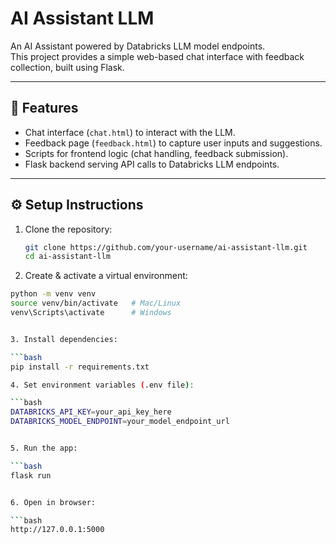 # AI Assistant LLM

An AI Assistant powered by Databricks LLM model endpoints.  
This project provides a simple web-based chat interface with feedback collection, built using Flask.

---

## 🚀 Features
- Chat interface (`chat.html`) to interact with the LLM.
- Feedback page (`feedback.html`) to capture user inputs and suggestions.
- Scripts  for frontend logic (chat handling, feedback submission).
- Flask backend serving API calls to Databricks LLM endpoints.

---

## ⚙️ Setup Instructions

1. Clone the repository:
   ```bash
   git clone https://github.com/your-username/ai-assistant-llm.git
   cd ai-assistant-llm

2. Create & activate a virtual environment:
```bash
python -m venv venv
source venv/bin/activate   # Mac/Linux
venv\Scripts\activate      # Windows


3. Install dependencies:

```bash
pip install -r requirements.txt

4. Set environment variables (.env file):

```bash
DATABRICKS_API_KEY=your_api_key_here
DATABRICKS_MODEL_ENDPOINT=your_model_endpoint_url


5. Run the app:

```bash
flask run


6. Open in browser:

```bash
http://127.0.0.1:5000
